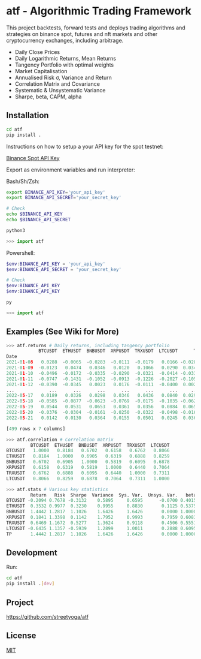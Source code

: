 # atf - Algorithmic Trading Framework

This project backtests, forward tests and deploys trading algorithms and strategies on binance spot, futures and nft markets and other cryptocurrency exchanges, including arbitrage.

- Daily Close Prices
- Daily Logarithmic Returns, Mean Returns
- Tangency Portfolio with optimal weights
- Market Capitalisation
- Annualised Risk σ, Variance and Return
- Correlation Matrix and Covariance
- Systematic & Unsystematic Variance
- Sharpe, beta, CAPM, alpha

## Installation 
```sh
cd atf
pip install . 
```
Instructions on how to setup a your API key for the spot testnet:

[Binance Spot API Key](https://dev.binance.vision/t/9)

Export as environment variables and run interpreter:

Bash/Sh/Zsh:    
```sh                           
export BINANCE_API_KEY='your_api_key'           
export BINANCE_API_SECRET='your_secret_key'      

# Check
echo $BINANCE_API_KEY
echo $BINANCE_API_SECRET

python3
```
```python
>>> import atf
```

Powershell:   
```powershell                                 
$env:BINANCE_API_KEY = 'your_api_key'          
$env:BINANCE_API_SECRET = 'your_secret_key'    

# Check
$env:BINANCE_API_KEY
$env:BINANCE_API_KEY

py
```
```python
>>> import atf
```

## Examples (See Wiki for More)
```python
>>> atf.returns # Daily returns, including tangency portfolio
            BTCUSDT  ETHUSDT  BNBUSDT  XRPUSDT  TRXUSDT  LTCUSDT      TP
Date
2021-01-08   0.0288  -0.0065  -0.0283  -0.0111  -0.0179   0.0166 -0.0283
2021-01-09  -0.0123   0.0474   0.0346   0.0120   0.1066   0.0290  0.0346
2021-01-10  -0.0496  -0.0172  -0.0335  -0.0290  -0.0321  -0.0414 -0.0335
2021-01-11  -0.0747  -0.1431  -0.1052  -0.0913  -0.1226  -0.2027 -0.1052
2021-01-12  -0.0390  -0.0345   0.0023   0.0176  -0.0111  -0.0400  0.0023
...             ...      ...      ...      ...      ...      ...     ...
2022-05-17   0.0189   0.0326   0.0298   0.0346   0.0436   0.0840  0.0298
2022-05-18  -0.0585  -0.0877  -0.0623  -0.0769  -0.0175  -0.1035 -0.0623
2022-05-19   0.0544   0.0531   0.0653   0.0361   0.0356   0.0884  0.0653
2022-05-20  -0.0376  -0.0304  -0.0161  -0.0250  -0.0322  -0.0498 -0.0161
2022-05-21   0.0142   0.0130   0.0364   0.0155   0.0501   0.0245  0.0364

[499 rows x 7 columns]

>>> atf.correlation # Correlation matrix
         BTCUSDT  ETHUSDT  BNBUSDT  XRPUSDT  TRXUSDT  LTCUSDT
BTCUSDT   1.0000   0.8184   0.6702   0.6158   0.6762   0.8066
ETHUSDT   0.8184   1.0000   0.6905   0.6319   0.6888   0.8259
BNBUSDT   0.6702   0.6905   1.0000   0.5819   0.6095   0.6878
XRPUSDT   0.6158   0.6319   0.5819   1.0000   0.6440   0.7064
TRXUSDT   0.6762   0.6888   0.6095   0.6440   1.0000   0.7311
LTCUSDT   0.8066   0.8259   0.6878   0.7064   0.7311   1.0000

>>> atf.stats # Various key statistics
         Return   Risk  Sharpe  Variance  Sys. Var.  Unsys. Var.   beta   CAPM   alpha
BTCUSDT -0.2094 0.7678 -0.3132    0.5895     0.6595      -0.0700 0.4015 0.5984 -0.8078
ETHUSDT  0.3532 0.9977  0.3230    0.9955     0.8830       0.1125 0.5375 0.7906 -0.4374
BNBUSDT  1.4442 1.2817  1.1026    1.6426     1.6426       0.0000 1.0000 1.4442  0.0000
XRPUSDT  0.1841 1.3398  0.1142    1.7952     0.9993       0.7959 0.6083 0.8907 -0.7066
TRXUSDT  0.6469 1.1672  0.5277    1.3624     0.9118       0.4506 0.5551 0.8154 -0.1685
LTCUSDT -0.6435 1.1357 -0.5939    1.2899     1.0011       0.2888 0.6095 0.8923 -1.5358
TP       1.4442 1.2817  1.1026    1.6426     1.6426       0.0000 1.0000 1.4442  0.0000
```
## Development

Run:
```sh
cd atf
pip install .[dev]
```

## Project 

https://github.com/streetyoga/atf

## License

[MIT](LICENSE.txt)
